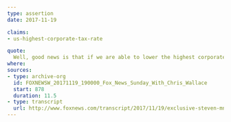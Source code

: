```yaml
---
type: assertion
date: 2017-11-19

claims:
- us-highest-corporate-tax-rate

quote:
  Well, good news is that if we are able to lower the highest corporate tax rate in the from a 35% to a 20%, and make it permanent, the jobs of the future will be created here at home.
where:
sources:
- type: archive-org
  id: FOXNEWSW_20171119_190000_Fox_News_Sunday_With_Chris_Wallace
  start: 878
  duration: 11.5
- type: transcript
  url: http://www.foxnews.com/transcript/2017/11/19/exclusive-steven-mnuchin-talks-tax-reform-push.html
---
```

